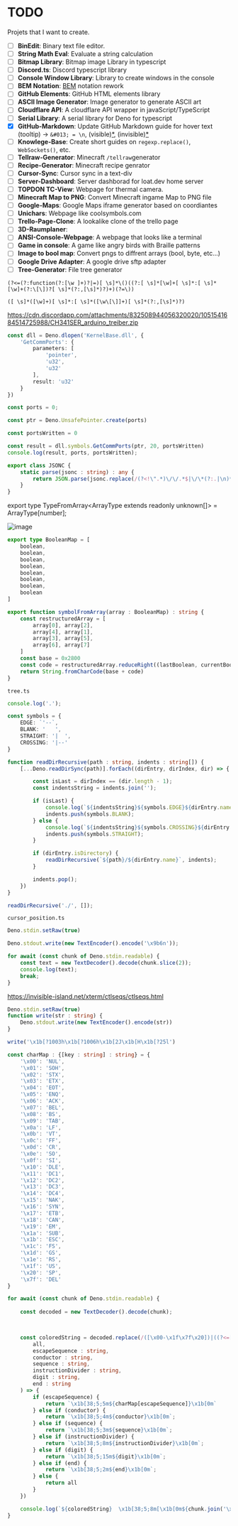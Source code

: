 # TODO
Projets that I want to create.

- [ ] **BinEdit**: Binary text file editor.
- [ ] **String Math Eval**: Evaluate a string calculation
- [ ] **Bitmap Library**: Bitmap image Library in typescript
- [ ] **Discord.ts**: Discord typescript library
- [ ] **Console Window Library**: Library to create windows in the console
- [ ] **BEM Notation**: [BEM](https://getbem.com/) notation rework
- [ ] **GitHub Elements**: GitHub HTML elements library
- [ ] **ASCII Image Generator**: Image generator to generate ASCII art
- [ ] **Cloudflare API**: A cloudflare API wrapper in javaScript/TypeScript
- [ ] **Serial Library**: A serial library for Deno for typescript
- [x] **GitHub-Markdown**: Update GitHub Markdown guide for hover text (tooltip) -> `&#013; = \n`, (visible)[*](README.md## 'Visible Link'), (invisible)[*](## 'Invisible Link')
- [ ] **Knowlege-Base**: Create short guides on `regexp.replace()`, `WebSockets()`, etc.
- [ ] **Tellraw-Generator**: Minecraft `/tellraw`generator
- [ ] **Recipe-Generator**: Minecraft recipe genrator
- [ ] **Cursor-Sync**: Cursor sync in a text-div
- [ ] **Server-Dashboard**: Server dashborad for loat.dev home server
- [ ] **TOPDON TC-View**: Webpage for thermal camera.
- [ ] **Minecraft Map to PNG**: Convert Minecraft ingame Map to PNG file
- [ ] **Google-Maps**: Google Maps iframe generator based on coordiantes
- [ ] **Unichars**: Webpage like coolsymbols.com
- [ ] **Trello-Page-Clone**: A lookalike clone of the trello page
- [ ] **3D-Raumplaner**:
- [ ] **ANSI-Console-Webpage**: A webpage that looks like a terminal
- [ ] **Game in console**: A game like angry birds with Braille patterns
- [ ] **Image to bool map**: Convert pngs to diffrent arrays (bool, byte, etc...)
- [ ] **Google Drive Adapter**: A google drive sftp adapter
- [ ] **Tree-Generator**: File tree generator

`(?<=(?:function(?:[\w ]+)?|=)[ \s]*\()((?:[ \s]*[\w]+[ \s]*:[ \s]*[\w]+(?:\[\])?[ \s]*(?:,[\s]*)?)+)(?=\))`

`([ \s]*([\w]+)[ \s]*:[ \s]*([\w\[\]]+)[ \s]*(?:,[\s]*)?)`

https://cdn.discordapp.com/attachments/832508944056320020/1051541684514725988/CH341SER_arduino_treiber.zip

```ts
const dll = Deno.dlopen('KernelBase.dll', {
    'GetCommPorts': {
        parameters: [
            'pointer',
            'u32',
            'u32'
        ],
        result: 'u32'
    }
})

const ports = 0;

const ptr = Deno.UnsafePointer.create(ports)

const portsWritten = 0

const result = dll.symbols.GetCommPorts(ptr, 20, portsWritten)
console.log(result, ports, portsWritten);
```
```ts
export class JSONC {
    static parse(jsonc : string) : any {
        return JSON.parse(jsonc.replace(/(?<!\".*)\/\/.*$|\/\*(?:.|\n)*?\*\/|,(?=(?:\s|\n)*?})/gm, ''))
    }
}
```
export type TypeFromArray<ArrayType extends readonly unknown[]> = ArrayType[number];

![image](https://github.com/Mqxx/TODO/assets/62719703/ee676765-7dd6-4589-a52a-1cbaa41ff2ac)

```ts
export type BooleanMap = [
    boolean,
    boolean,
    boolean,
    boolean,
    boolean,
    boolean,
    boolean,
    boolean
]

export function symbolFromArray(array : BooleanMap) : string {
    const restructuredArray = [
        array[0], array[2],
        array[4], array[1],
        array[3], array[5],
        array[6], array[7]
    ]
    const base = 0x2800
    const code = restructuredArray.reduceRight((lastBoolean, currentBoolean) => lastBoolean << 1 | + currentBoolean, 0)
    return String.fromCharCode(base + code)
}
```

`tree.ts`
```ts
console.log('.');

const symbols = {
    EDGE: `'--`,
    BLANK: '   ',
    STRAIGHT: '|  ',
    CROSSING: '|--'
}

function readDirRecursive(path : string, indents : string[]) {
    [...Deno.readDirSync(path)].forEach((dirEntry, dirIndex, dir) => {

        const isLast = dirIndex == (dir.length - 1);
        const indentsString = indents.join('');

        if (isLast) {
            console.log(`${indentsString}${symbols.EDGE}${dirEntry.name}`);
            indents.push(symbols.BLANK);
        } else {
            console.log(`${indentsString}${symbols.CROSSING}${dirEntry.name}`);
            indents.push(symbols.STRAIGHT);
        }

        if (dirEntry.isDirectory) {
            readDirRecursive(`${path}/${dirEntry.name}`, indents);
        }

        indents.pop();
    })
}

readDirRecursive('./', []);

```
`cursor_position.ts`

```ts
Deno.stdin.setRaw(true)

Deno.stdout.write(new TextEncoder().encode('\x9b6n'));

for await (const chunk of Deno.stdin.readable) {
    const text = new TextDecoder().decode(chunk.slice(2));
    console.log(text);
    break;
}
```

https://invisible-island.net/xterm/ctlseqs/ctlseqs.html

```ts
Deno.stdin.setRaw(true)
function write(str : string) {
    Deno.stdout.write(new TextEncoder().encode(str))
}

write('\x1b[?1003h\x1b[?1006h\x1b[2J\x1b[H\x1b[?25l')

const charMap : {[key : string] : string} = {
    '\x00': 'NUL',
    '\x01': 'SOH',
    '\x02': 'STX',
    '\x03': 'ETX',
    '\x04': 'EOT',
    '\x05': 'ENQ',
    '\x06': 'ACK',
    '\x07': 'BEL',
    '\x08': 'BS',
    '\x09': 'TAB',
    '\x0a': 'LF',
    '\x0b': 'VT',
    '\x0c': 'FF',
    '\x0d': 'CR',
    '\x0e': 'SO',
    '\x0f': 'SI',
    '\x10': 'DLE',
    '\x11': 'DC1',
    '\x12': 'DC2',
    '\x13': 'DC3',
    '\x14': 'DC4',
    '\x15': 'NAK',
    '\x16': 'SYN',
    '\x17': 'ETB',
    '\x18': 'CAN',
    '\x19': 'EM',
    '\x1a': 'SUB',
    '\x1b': 'ESC',
    '\x1c': 'FS',
    '\x1d': 'GS',
    '\x1e': 'RS',
    '\x1f': 'US',
    '\x20': 'SP',
    '\x7f': 'DEL'
}

for await (const chunk of Deno.stdin.readable) {
    
    const decoded = new TextDecoder().decode(chunk);
    


    const coloredString = decoded.replace(/([\x00-\x1f\x7f\x20])|((?<=[\x00-\x1f\x7f\x20])[\[])|((?<=\[)[<~]+)|(;)|([0-9]+(?=[m;]))|([mM]$)/gm, (
        all,
        escapeSequence : string,
        conductor : string,
        sequence : string,
        instructionDivider : string,
        digit : string,
        end : string
    ) => {
        if (escapeSequence) {
            return `\x1b[38;5;5m${charMap[escapeSequence]}\x1b[0m`
        } else if (conductor) {
            return `\x1b[38;5;4m${conductor}\x1b[0m`;
        } else if (sequence) {
            return `\x1b[38;5;3m${sequence}\x1b[0m`;
        } else if (instructionDivider) {
            return `\x1b[38;5;8m${instructionDivider}\x1b[0m`;
        } else if (digit) {
            return `\x1b[38;5;15m${digit}\x1b[0m`;
        } else if (end) {
            return `\x1b[38;5;2m${end}\x1b[0m`;
        } else {
            return all
        }
    })

    console.log(`${coloredString}  \x1b[38;5;8m[\x1b[0m${chunk.join('\x1b[38;5;8m, \x1b[0m')}\x1b[38;5;8m]\x1b[0m`);
}


```
